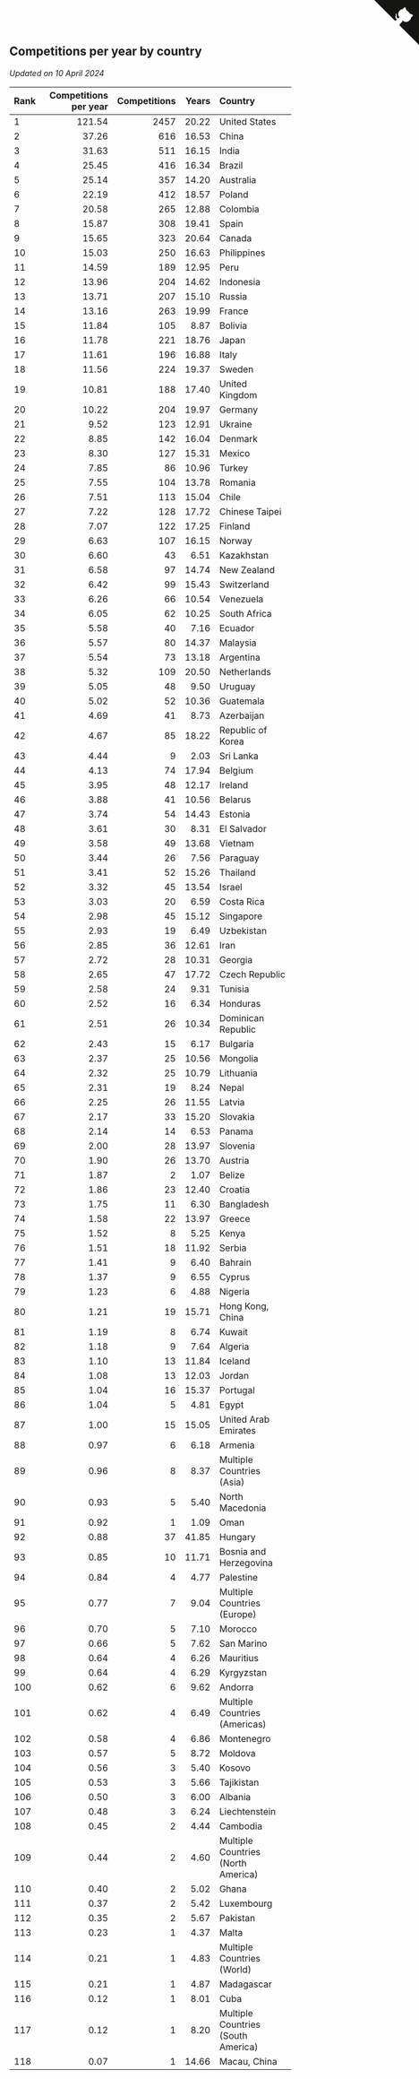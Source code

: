 ## Competitions per year by country

*Updated on 10 April 2024*

| Rank | Competitions per year | Competitions | Years | Country |
| :--- | ---: | ---: | ---: | :--- |
| 1 | 121.54 | 2457 | 20.22 | United States |
| 2 | 37.26 | 616 | 16.53 | China |
| 3 | 31.63 | 511 | 16.15 | India |
| 4 | 25.45 | 416 | 16.34 | Brazil |
| 5 | 25.14 | 357 | 14.20 | Australia |
| 6 | 22.19 | 412 | 18.57 | Poland |
| 7 | 20.58 | 265 | 12.88 | Colombia |
| 8 | 15.87 | 308 | 19.41 | Spain |
| 9 | 15.65 | 323 | 20.64 | Canada |
| 10 | 15.03 | 250 | 16.63 | Philippines |
| 11 | 14.59 | 189 | 12.95 | Peru |
| 12 | 13.96 | 204 | 14.62 | Indonesia |
| 13 | 13.71 | 207 | 15.10 | Russia |
| 14 | 13.16 | 263 | 19.99 | France |
| 15 | 11.84 | 105 | 8.87 | Bolivia |
| 16 | 11.78 | 221 | 18.76 | Japan |
| 17 | 11.61 | 196 | 16.88 | Italy |
| 18 | 11.56 | 224 | 19.37 | Sweden |
| 19 | 10.81 | 188 | 17.40 | United Kingdom |
| 20 | 10.22 | 204 | 19.97 | Germany |
| 21 | 9.52 | 123 | 12.91 | Ukraine |
| 22 | 8.85 | 142 | 16.04 | Denmark |
| 23 | 8.30 | 127 | 15.31 | Mexico |
| 24 | 7.85 | 86 | 10.96 | Turkey |
| 25 | 7.55 | 104 | 13.78 | Romania |
| 26 | 7.51 | 113 | 15.04 | Chile |
| 27 | 7.22 | 128 | 17.72 | Chinese Taipei |
| 28 | 7.07 | 122 | 17.25 | Finland |
| 29 | 6.63 | 107 | 16.15 | Norway |
| 30 | 6.60 | 43 | 6.51 | Kazakhstan |
| 31 | 6.58 | 97 | 14.74 | New Zealand |
| 32 | 6.42 | 99 | 15.43 | Switzerland |
| 33 | 6.26 | 66 | 10.54 | Venezuela |
| 34 | 6.05 | 62 | 10.25 | South Africa |
| 35 | 5.58 | 40 | 7.16 | Ecuador |
| 36 | 5.57 | 80 | 14.37 | Malaysia |
| 37 | 5.54 | 73 | 13.18 | Argentina |
| 38 | 5.32 | 109 | 20.50 | Netherlands |
| 39 | 5.05 | 48 | 9.50 | Uruguay |
| 40 | 5.02 | 52 | 10.36 | Guatemala |
| 41 | 4.69 | 41 | 8.73 | Azerbaijan |
| 42 | 4.67 | 85 | 18.22 | Republic of Korea |
| 43 | 4.44 | 9 | 2.03 | Sri Lanka |
| 44 | 4.13 | 74 | 17.94 | Belgium |
| 45 | 3.95 | 48 | 12.17 | Ireland |
| 46 | 3.88 | 41 | 10.56 | Belarus |
| 47 | 3.74 | 54 | 14.43 | Estonia |
| 48 | 3.61 | 30 | 8.31 | El Salvador |
| 49 | 3.58 | 49 | 13.68 | Vietnam |
| 50 | 3.44 | 26 | 7.56 | Paraguay |
| 51 | 3.41 | 52 | 15.26 | Thailand |
| 52 | 3.32 | 45 | 13.54 | Israel |
| 53 | 3.03 | 20 | 6.59 | Costa Rica |
| 54 | 2.98 | 45 | 15.12 | Singapore |
| 55 | 2.93 | 19 | 6.49 | Uzbekistan |
| 56 | 2.85 | 36 | 12.61 | Iran |
| 57 | 2.72 | 28 | 10.31 | Georgia |
| 58 | 2.65 | 47 | 17.72 | Czech Republic |
| 59 | 2.58 | 24 | 9.31 | Tunisia |
| 60 | 2.52 | 16 | 6.34 | Honduras |
| 61 | 2.51 | 26 | 10.34 | Dominican Republic |
| 62 | 2.43 | 15 | 6.17 | Bulgaria |
| 63 | 2.37 | 25 | 10.56 | Mongolia |
| 64 | 2.32 | 25 | 10.79 | Lithuania |
| 65 | 2.31 | 19 | 8.24 | Nepal |
| 66 | 2.25 | 26 | 11.55 | Latvia |
| 67 | 2.17 | 33 | 15.20 | Slovakia |
| 68 | 2.14 | 14 | 6.53 | Panama |
| 69 | 2.00 | 28 | 13.97 | Slovenia |
| 70 | 1.90 | 26 | 13.70 | Austria |
| 71 | 1.87 | 2 | 1.07 | Belize |
| 72 | 1.86 | 23 | 12.40 | Croatia |
| 73 | 1.75 | 11 | 6.30 | Bangladesh |
| 74 | 1.58 | 22 | 13.97 | Greece |
| 75 | 1.52 | 8 | 5.25 | Kenya |
| 76 | 1.51 | 18 | 11.92 | Serbia |
| 77 | 1.41 | 9 | 6.40 | Bahrain |
| 78 | 1.37 | 9 | 6.55 | Cyprus |
| 79 | 1.23 | 6 | 4.88 | Nigeria |
| 80 | 1.21 | 19 | 15.71 | Hong Kong, China |
| 81 | 1.19 | 8 | 6.74 | Kuwait |
| 82 | 1.18 | 9 | 7.64 | Algeria |
| 83 | 1.10 | 13 | 11.84 | Iceland |
| 84 | 1.08 | 13 | 12.03 | Jordan |
| 85 | 1.04 | 16 | 15.37 | Portugal |
| 86 | 1.04 | 5 | 4.81 | Egypt |
| 87 | 1.00 | 15 | 15.05 | United Arab Emirates |
| 88 | 0.97 | 6 | 6.18 | Armenia |
| 89 | 0.96 | 8 | 8.37 | Multiple Countries (Asia) |
| 90 | 0.93 | 5 | 5.40 | North Macedonia |
| 91 | 0.92 | 1 | 1.09 | Oman |
| 92 | 0.88 | 37 | 41.85 | Hungary |
| 93 | 0.85 | 10 | 11.71 | Bosnia and Herzegovina |
| 94 | 0.84 | 4 | 4.77 | Palestine |
| 95 | 0.77 | 7 | 9.04 | Multiple Countries (Europe) |
| 96 | 0.70 | 5 | 7.10 | Morocco |
| 97 | 0.66 | 5 | 7.62 | San Marino |
| 98 | 0.64 | 4 | 6.26 | Mauritius |
| 99 | 0.64 | 4 | 6.29 | Kyrgyzstan |
| 100 | 0.62 | 6 | 9.62 | Andorra |
| 101 | 0.62 | 4 | 6.49 | Multiple Countries (Americas) |
| 102 | 0.58 | 4 | 6.86 | Montenegro |
| 103 | 0.57 | 5 | 8.72 | Moldova |
| 104 | 0.56 | 3 | 5.40 | Kosovo |
| 105 | 0.53 | 3 | 5.66 | Tajikistan |
| 106 | 0.50 | 3 | 6.00 | Albania |
| 107 | 0.48 | 3 | 6.24 | Liechtenstein |
| 108 | 0.45 | 2 | 4.44 | Cambodia |
| 109 | 0.44 | 2 | 4.60 | Multiple Countries (North America) |
| 110 | 0.40 | 2 | 5.02 | Ghana |
| 111 | 0.37 | 2 | 5.42 | Luxembourg |
| 112 | 0.35 | 2 | 5.67 | Pakistan |
| 113 | 0.23 | 1 | 4.37 | Malta |
| 114 | 0.21 | 1 | 4.83 | Multiple Countries (World) |
| 115 | 0.21 | 1 | 4.87 | Madagascar |
| 116 | 0.12 | 1 | 8.01 | Cuba |
| 117 | 0.12 | 1 | 8.20 | Multiple Countries (South America) |
| 118 | 0.07 | 1 | 14.66 | Macau, China |


<a href="https://github.com/JustinTimeCuber/wca_statistics" class="github-corner" aria-label="View source on Github"><svg width="80" height="80" viewBox="0 0 250 250" style="fill:#151513; color:#fff; position: absolute; top: 0; border: 0; right: 0;" aria-hidden="true"><path d="M0,0 L115,115 L130,115 L142,142 L250,250 L250,0 Z"></path><path d="M128.3,109.0 C113.8,99.7 119.0,89.6 119.0,89.6 C122.0,82.7 120.5,78.6 120.5,78.6 C119.2,72.0 123.4,76.3 123.4,76.3 C127.3,80.9 125.5,87.3 125.5,87.3 C122.9,97.6 130.6,101.9 134.4,103.2" fill="currentColor" style="transform-origin: 130px 106px;" class="octo-arm"></path><path d="M115.0,115.0 C114.9,115.1 118.7,116.5 119.8,115.4 L133.7,101.6 C136.9,99.2 139.9,98.4 142.2,98.6 C133.8,88.0 127.5,74.4 143.8,58.0 C148.5,53.4 154.0,51.2 159.7,51.0 C160.3,49.4 163.2,43.6 171.4,40.1 C171.4,40.1 176.1,42.5 178.8,56.2 C183.1,58.6 187.2,61.8 190.9,65.4 C194.5,69.0 197.7,73.2 200.1,77.6 C213.8,80.2 216.3,84.9 216.3,84.9 C212.7,93.1 206.9,96.0 205.4,96.6 C205.1,102.4 203.0,107.8 198.3,112.5 C181.9,128.9 168.3,122.5 157.7,114.1 C157.9,116.9 156.7,120.9 152.7,124.9 L141.0,136.5 C139.8,137.7 141.6,141.9 141.8,141.8 Z" fill="currentColor" class="octo-body"></path></svg></a><style>.github-corner:hover .octo-arm{animation:octocat-wave 560ms ease-in-out}@keyframes octocat-wave{0%,100%{transform:rotate(0)}20%,60%{transform:rotate(-25deg)}40%,80%{transform:rotate(10deg)}}@media (max-width:500px){.github-corner:hover .octo-arm{animation:none}.github-corner .octo-arm{animation:octocat-wave 560ms ease-in-out}}</style>
